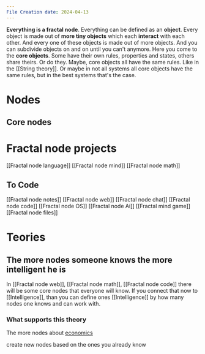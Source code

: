 ```yaml
---
File Creation date: 2024-04-13
---
```

**Everything is a fractal node**. Everything can be defined as an **object**. Every object is made out of **more tiny objects** which each **interact** with each other. And every one of these objects is made out of more objects. And you can subdivide objects on and on until you can't anymore. Here you come to the **core objects**. Some have their own rules, properties and states, others share theirs. 
Or do they. Maybe, core objects all have the same rules. Like in the [[String theory]]. Or maybe in not all systems all core objects have the same rules, but in the best systems that's the case.

# Nodes
## Core nodes
 

# Fractal node projects 
[[Fractal node language]]
[[Fractal node mind]]
[[Fractal node math]]
## To Code
[[Fractal node notes]]
[[Fractal node web]]
[[Fractal node chat]]
[[Fractal node code]]
[[Fractal node OS]]
[[Fractal node Ai]]
[[Fractal mind game]]
[[Fractal node files]]
# Teories
## The more nodes someone knows the more intelligent he is
In [[Fractal node web]], [[Fractal node math]], [[Fractal node code]] there will be some core nodes that everyone will know. If you connect that now to [[Intelligence]], than you can define ones [[Intelligence]] by how many nodes one knows and can work with.
### What supports this theory
The more nodes about [economics](BwL) 


create new nodes based on the ones you already know
